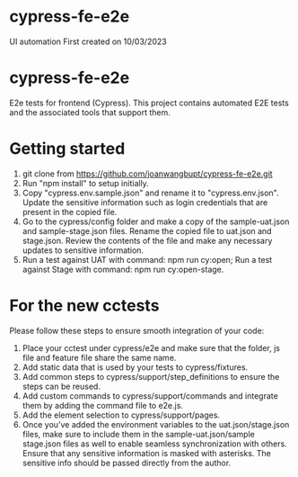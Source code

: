 # cypress-fe-e2e
UI automation
First created on 10/03/2023


# cypress-fe-e2e
E2e tests for frontend (Cypress). This project contains automated E2E tests and the associated tools that support them. 

# Getting started
1. git clone from https://github.com/joanwangbupt/cypress-fe-e2e.git
2. Run "npm install" to setup initially.
3. Copy "cypress.env.sample.json" and rename it to "cypress.env.json". Update the sensitive information such as
   login credentials that are present in the copied file.
4. Go to the cypress/config folder and make a copy of the sample-uat.json and sample-stage.json files.
   Rename the copied file to uat.json and stage.json. Review the contents of the file and make any necessary updates
   to sensitive information.
5. Run a test against UAT with command: npm run cy:open; Run a test against Stage with command: npm run cy:open-stage.

# For the new cctests
Please follow these steps to ensure smooth integration of your code:
1. Place your cctest under cypress/e2e and make sure that the folder, js file and feature file share the same name.
2. Add static data that is used by your tests to cypress/fixtures.
3. Add common steps to cypress/support/step_definitions to ensure the steps can be reused.
4. Add custom commands to cypress/support/commands and integrate them by adding the command file to e2e.js.
5. Add the element selection to cypress/support/pages.
6. Once you’ve added the environment variables to the uat.json/stage.json files, make sure to include them in the
   sample-uat.json/sample stage.json files as well to enable seamless synchronization with others.
   Ensure that any sensitive information is masked with asterisks. The sensitive info should be passed directly from the author.